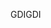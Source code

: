 <span data-ttu-id="68291-101">GDI</span><span class="sxs-lookup"><span data-stu-id="68291-101">GDI</span></span>